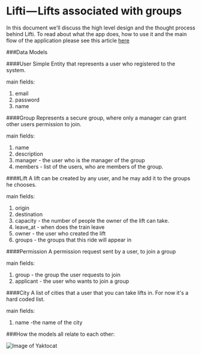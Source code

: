 # Lifti — Lifts associated with groups

In this document we'll discuss the high level design and the thought process behind Lifti.
To read about what the app does, how to use it and the main flow of the application please see this article [here](https://medium.com/@shayaajzner/test-test-test-67027d263a3b)

###Data Models

####User
Simple Entity that represents a user who registered to the system. 

main fields:

1. email
2. password
3. name

####Group
Represents a secure group, where only a manager can grant other users permission to join.

main fields:

1. name
2. description
3. manager - the user who is the manager of the group
4. members - list of the users, who are members of the group.

####Lift
A lift can be created by any user, and he may add it to the groups he chooses.

main fields:

1. origin
2. destination
3. capacity - the number of people the owner of the lift can take.
4. leave_at - when does the train leave
5. owner - the user who created the lift
6. groups - the groups that this ride will appear in

####Permission
A permission request sent by a user, to join a group

main fields:

1. group - the group the user requests to join
2. applicant - the user who wants to join a group

####City
A list of cities that a user that you can take lifts in. For now it's a hard coded list.

main fields:

1. name -the name of the city



###How the models all relate to each other:

![Image of Yaktocat](https://drive.google.com/uc?id=0B_ciQLEjqv8bRDdJUEJtRHRzdG8)




